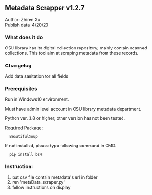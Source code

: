 ## Metadata Scrapper v1.2.7
Author: Zhiren Xu  
Publish data: 4/20/20

### What does it do
   OSU library has its digital collection repository, mainly contain scanned collections. This tool aim at scraping metadata from these records.
   
### Changelog
   Add data sanitation for all fields
   
### Prerequisites
   Run in Windows10 environment. 
   
   Must have admin level account in OSU library metadata department. 
   
   Python ver. 3.8 or higher, other version has not been tested. 
   
   Required Package: 
      
      BeautifulSoup 
      
   If not installed, please type following command in CMD: 
      
      pip install bs4  
      
### Instruction:  
   1. put csv file contain metadata's url in folder  
   2. run 'metaData_scraper.py'  
   3. follow instructions on display  

